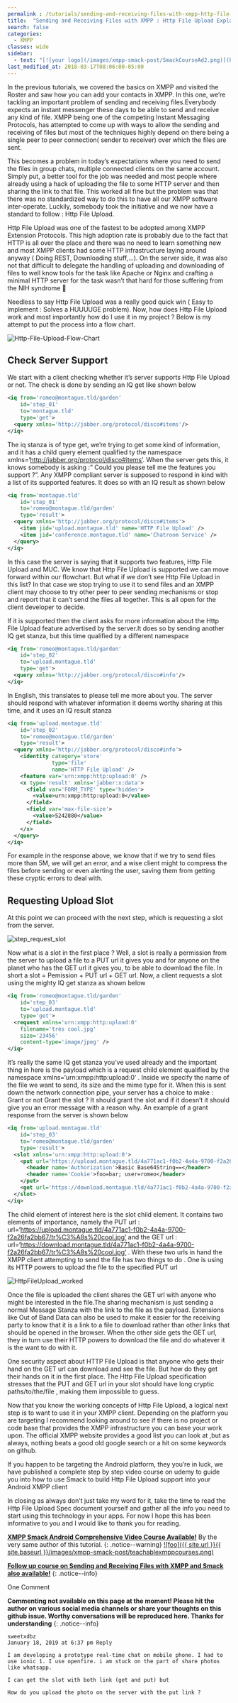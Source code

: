 ```yaml
---
permalink : /tutorials/sending-and-receiving-files-with-xmpp-http-file-upload-explained
title:  "Sending and Receiving Files with XMPP : Http File Upload Explained."
search: false
categories: 
  - XMPP
classes: wide
sidebar:
  - text: "[![your logo](/images/xmpp-smack-post/SmackCourseAd2.png)](https://blikoon.teachable.com/p/android-xmpp-chat-app-video-tutorial)"
last_modified_at: 2018-03-17T08:06:00-05:00
---
```


In the previous tutorials, we covered the basics on XMPP and visited the Roster and saw how you can add your contacts in XMPP. In this one, we’re tackling an important problem of sending and receiving files.Everybody expects an instant messenger these days to be able to send and receive any kind of file. XMPP being one of the competing Instant Messaging Protocols, has attempted to come up with ways to allow the sending and receiving of files but most of the techniques highly depend on there being a single peer to peer connection( sender to receiver) over which the files are sent.

This becomes a problem in today’s expectations where you need to send the files in group chats, multiple connected clients on the same account. Simply put, a better tool for the job was needed and most people where already using a hack of uploading the file to some HTTP server and then sharing the link to that file. This worked all fine but the problem was that there was no standardized way to do this to have all our XMPP software inter-operate. Luckily, somebody took the initiative and we now have a standard to follow : Http File Upload.

Http File Upload was one of the fastest to be adopted among XMPP Extension Protocols. This high adoption rate is probably  due to the fact that HTTP is all over the place and there was no need to learn something new and most XMPP clients had some HTTP infrastructure laying around anyway ( Doing REST, Downloading stuff,…). On the server side, it was also not that difficult to delegate the handling of uploading and downloading of files to well know tools for the task like Apache or Nginx and crafting a minimal HTTP server for the task wasn’t that hard for those suffering from the NIH syndrome 🙂

Needless to say Http File Upload was a really good quick win ( Easy to implement : Solves a HUUUUGE problem). Now, how does Http File Upload work and most importantly how do I use it in my project ? Below is my attempt to put the process into a flow chart.


<img src="{{ site.url }}{{ site.baseurl }}/images/http-file-upload/Http-File-Upload-Flow-Chart.png" alt="Http-File-Upload-Flow-Chart">

## Check Server Support

We start with a client checking whether it’s server supports Http File Upload or not. The check is done by sending an IQ get like shown below

```xml
<iq from='romeo@montague.tld/garden'
    id='step_01'
    to='montague.tld'
    type='get'>
  <query xmlns='http://jabber.org/protocol/disco#items'/>
</iq>
```

The iq stanza is of type get, we’re trying to get some kind of information, and it has a child query element qualified ty the namespace xmlns=‘http://jabber.org/protocol/disco#items’. When the server gets this, it knows somebody is asking :” Could you please tell me the features  you support ?”. Any XMPP compliant server is supposed to respond in kind with a list of its supported features. It does so with an IQ result as shown below

```xml
<iq from='montague.tld'
    id='step_01'
    to='romeo@montague.tld/garden'
    type='result'>
  <query xmlns='http://jabber.org/protocol/disco#items'>
    <item jid='upload.montague.tld' name='HTTP File Upload' />
    <item jid='conference.montague.tld' name='Chatroom Service' />
  </query>
</iq>
```

In this case the server is saying that it supports two features, Http File Upload and MUC. We know that Http File Upload is supported we can move forward within our flowchart. But what if we don’t see Http File Upload in this list? In that case we stop trying to use it to send files and an XMPP client may choose to try other peer to peer sending mechanisms or stop and report that it can’t send the files all together. This is all open for the client developer to decide.

If it is supported then the client asks for more information about the Http File Upload feature advertised by the server.It does so by sending another IQ get stanza, but this time qualified by a different namespace

```xml
<iq from='romeo@montague.tld/garden'
    id='step_02'
    to='upload.montague.tld'
    type='get'>
  <query xmlns='http://jabber.org/protocol/disco#info'/>
</iq>
```

In English, this translates to please tell me more about you. The server should respond with whatever information it deems worthy sharing at this time, and it uses an IQ result stanza

```xml
<iq from='upload.montague.tld'
    id='step_02'
    to='romeo@montague.tld/garden'
    type='result'>
  <query xmlns='http://jabber.org/protocol/disco#info'>
    <identity category='store'
              type='file'
              name='HTTP File Upload' />
    <feature var='urn:xmpp:http:upload:0' />
    <x type='result' xmlns='jabber:x:data'>
      <field var='FORM_TYPE' type='hidden'>
        <value>urn:xmpp:http:upload:0</value>
      </field>
      <field var='max-file-size'>
        <value>5242880</value>
      </field>
    </x>
  </query>
</iq>
```

For example in the response above, we know that if we try to send files more than 5M, we will get an error, and a wise client might to compress the files before sending or even alerting the user, saving them from getting these cryptic errors to deal with.

## Requesting Upload Slot

At this point we can proceed with the next step, which is requesting a slot from the server.

<img src="{{ site.url }}{{ site.baseurl }}/images/http-file-upload/step_request_slot.png" alt="step_request_slot">


Now what is a slot in the first place ? Well, a slot is really a permission from the server to upload a file to a PUT url it gives you  and for anyone on the planet who has the GET url it gives you, to be able to download the file. In short a slot = Pemission + PUT url + GET url. Now, a client requests a slot using the mighty IQ get stanza as shown below

```xml
<iq from='romeo@montague.tld/garden'
    id='step_03'
    to='upload.montague.tld'
    type='get'>
  <request xmlns='urn:xmpp:http:upload:0'
    filename='très cool.jpg'
    size='23456'
    content-type='image/jpeg' />
</iq>
```

It’s really the same IQ get stanza you’ve used already and the important thing in here is the payload which is a request child element qualified by the namespace xmlns=‘urn:xmpp:http:upload:0’ . Inside we specify the name of the file we want to send, its size and the mime type for it. When this is sent down the network connection pipe, your server has a choice to make : Grant or not Grant the slot ? It should grant the slot and if it doesn’t it should give you an error message with a reason why. An example of a grant response from the server is shown below

```xml
<iq from='upload.montague.tld'
    id='step_03'
    to='romeo@montague.tld/garden'
    type='result'>
  <slot xmlns='urn:xmpp:http:upload:0'>
    <put url='https://upload.montague.tld/4a771ac1-f0b2-4a4a-9700-f2a26fa2bb67/tr%C3%A8s%20cool.jpg'>
      <header name='Authorization'>Basic Base64String==</header>
      <header name='Cookie'>foo=bar; user=romeo</header>
    </put>
    <get url='https://download.montague.tld/4a771ac1-f0b2-4a4a-9700-f2a26fa2bb67/tr%C3%A8s%20cool.jpg' />
  </slot>
</iq>
```

The child element of interest here is the slot child element. It contains two elements of importance, namely the PUT url : url=‘https://upload.montague.tld/4a771ac1-f0b2-4a4a-9700-f2a26fa2bb67/tr%C3%A8s%20cool.jpg’ and the GET url : url=‘https://download.montague.tld/4a771ac1-f0b2-4a4a-9700-f2a26fa2bb67/tr%C3%A8s%20cool.jpg’ . With these two urls in hand the XMPP client attempting to send the file has two things to do . One is using its HTTP powers to upload the file to the specified PUT url

<img src="{{ site.url }}{{ site.baseurl }}/images/http-file-upload/HttpFileUpload_worked.png" alt="HttpFileUpload_worked">


Once the file is uploaded the client shares the GET url with anyone who might be interested in the file.The sharing mechanism is just sending a normal Message Stanza with the link to the file as the payload. Extensions like Out of Band Data can also be used to make it easier for the receiving party to know that it is a link to a file to download rather than other links that should be opened in the browser. When the other side gets the GET url, they in turn use their HTTP powers to download the file and do whatever it is the want to do with it.

One security aspect about HTTP File Upload is that anyone who gets their hand on the GET url can download and see the file. But how do they get their hands on it in the first place. The Http File Upload specification stresses that the PUT and GET url in your slot should have long cryptic paths/to/the/file , making them impossible to guess.

Now that you know the working concepts of Http File Upload, a logical next step is to want to use it in your XMPP client. Depending on the platform you are targeting I recommend looking around to see if there is no project or code base that provides the XMPP infrastructure you can base your work upon. The official XMPP website provides a good list you can look at ,but as always, nothing beats a good old google search or a hit on some keywords on github.

If you happen to be targeting the Android platform, they you’re in luck, we have published a complete step by step video course on udemy to guide you into how to use Smack to build Http File Upload support into your Android XMPP client

In closing as always don’t just take my word for it, take the time to read the Http File Upload Spec document yourself and gather all the info you need to start using this technology in your apps. For now I hope this has been informative to you and I would like to thank you for reading.

<a href="https://blikoon.teachable.com/p/android-xmpp-chat-app-video-tutorial">**XMPP Smack Android Comprehensive Video Course Available!**</a> By the very same author of this tutorial.
{: .notice--warning}
[![foo]({{ site.url }}{{ site.baseurl }}/images/xmpp-smack-post/teachablexmppcourses.png)](https://blikoon.teachable.com/p/android-xmpp-chat-app-video-tutorial)

<a href="https://blikoon.teachable.com/p/android-xmpp-smack-chat-app-sending-and-receiving-files-http-file-upload">**Follow up course on Sending and Receiving Files with XMPP and Smack also available!**</a>
{: .notice--info}

 One Comment
 
**Commenting not available on this page at the moment! Please hit the author on various social media channels or share your thoughts on this github issue. Worthy conversations will be reproduced here. Thanks for understanding**
{: .notice--info}

    sweetxdbz
    January 18, 2019 at 6:37 pm Reply	

    I am developing a prototype real-time chat on mobile phone. I had to use ionic 1. I use openfire. i am stuck on the part of share photos like whatsapp.

    I can get the slot with both link (get and put) but

    How do you upload the photo on the server with the put link ?
